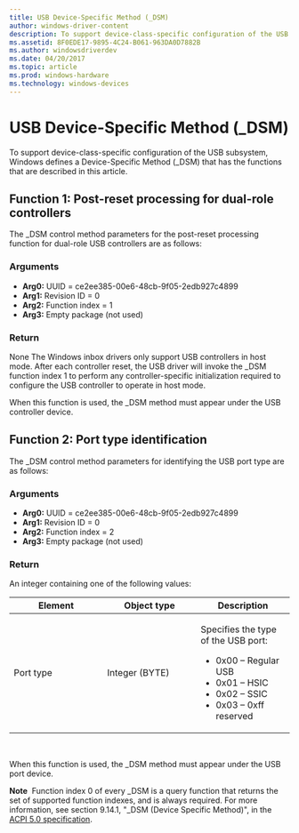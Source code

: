 ```yaml
---
title: USB Device-Specific Method (_DSM)
author: windows-driver-content
description: To support device-class-specific configuration of the USB subsystem, Windows defines a Device-Specific Method (_DSM) that has the functions that are described in this article.
ms.assetid: 8F0EDE17-9895-4C24-B061-963DA0D7882B
ms.author: windowsdriverdev
ms.date: 04/20/2017
ms.topic: article
ms.prod: windows-hardware
ms.technology: windows-devices
---
```


# USB Device-Specific Method (\_DSM)


To support device-class-specific configuration of the USB subsystem, Windows defines a Device-Specific Method (\_DSM) that has the functions that are described in this article.

## Function 1: Post-reset processing for dual-role controllers


The \_DSM control method parameters for the post-reset processing function for dual-role USB controllers are as follows:

### Arguments

-   **Arg0:** UUID = ce2ee385-00e6-48cb-9f05-2edb927c4899
-   **Arg1:** Revision ID = 0
-   **Arg2:** Function index = 1
-   **Arg3:** Empty package (not used)

### Return

None
The Windows inbox drivers only support USB controllers in host mode. After each controller reset, the USB driver will invoke the \_DSM function index 1 to perform any controller-specific initialization required to configure the USB controller to operate in host mode.

When this function is used, the \_DSM method must appear under the USB controller device.

## Function 2: Port type identification


The \_DSM control method parameters for identifying the USB port type are as follows:

### Arguments

-   **Arg0:** UUID = ce2ee385-00e6-48cb-9f05-2edb927c4899
-   **Arg1:** Revision ID = 0
-   **Arg2:** Function index = 2
-   **Arg3:** Empty package (not used)

### Return

An integer containing one of the following values:

<table>
<colgroup>
<col width="33%" />
<col width="33%" />
<col width="33%" />
</colgroup>
<thead>
<tr class="header">
<th>Element</th>
<th>Object type</th>
<th>Description</th>
</tr>
</thead>
<tbody>
<tr class="odd">
<td>Port type</td>
<td>Integer (BYTE)</td>
<td><p>Specifies the type of the USB port:</p>
<ul>
<li>0x00 – Regular USB</li>
<li>0x01 – HSIC</li>
<li>0x02 – SSIC</li>
<li>0x03 – 0xff reserved</li>
</ul></td>
</tr>
</tbody>
</table>

 

When this function is used, the \_DSM method must appear under the USB port device.

**Note**  Function index 0 of every \_DSM is a query function that returns the set of supported function indexes, and is always required. For more information, see section 9.14.1, "\_DSM (Device Specific Method)", in the [ACPI 5.0 specification](http://www.acpi.info).

 

 

 




